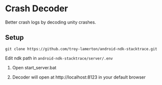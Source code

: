 # Crash Decoder

Better crash logs by decoding unity crashes.

## Setup

```
git clone https://github.com/troy-lamerton/android-ndk-stacktrace.git
```

Edit ndk path in `android-ndk-stacktrace/server/.env`

1. Open start_server.bat

2. Decoder will open at http://localhost:8123 in your default browser
